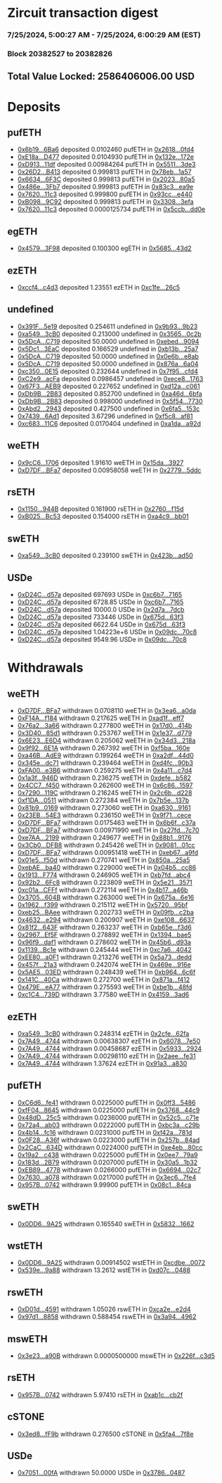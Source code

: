 # Zircuit transaction digest
### 7/25/2024, 5:00:27 AM - 7/25/2024, 6:00:29 AM (EST)
### Block 20382527 to 20382826

## Total Value Locked: 2586406006.00 USD

# Deposits
## pufETH
- [0x6b19...6Ba6](https://etherscan.io/address/0x6b19c596542c8C519B7CBF32F8E3D88044696Ba6) deposited 0.0102460 pufETH in [0x2618...0fd4](https://etherscan.io/tx/0x6b19c596542c8C519B7CBF32F8E3D88044696Ba6)
- [0xE18a...D477](https://etherscan.io/address/0xE18aC677D2b7D54acCb1bDB80aAA14B544a3D477) deposited 0.0104930 pufETH in [0x132e...172e](https://etherscan.io/tx/0xE18aC677D2b7D54acCb1bDB80aAA14B544a3D477)
- [0xD913...11df](https://etherscan.io/address/0xD9132E026e784f1B2B42317444EE0c0c81ec11df) deposited 0.00984264 pufETH in [0x5511...3de3](https://etherscan.io/tx/0xD9132E026e784f1B2B42317444EE0c0c81ec11df)
- [0x26D2...B413](https://etherscan.io/address/0x26D2cABaFc709380Ea7365547d62875a3100B413) deposited 0.999813 pufETH in [0x78eb...1a57](https://etherscan.io/tx/0x26D2cABaFc709380Ea7365547d62875a3100B413)
- [0x6634...6F3C](https://etherscan.io/address/0x6634052005Ef1a5db69d80C0F6598246F6266F3C) deposited 0.999813 pufETH in [0x2023...80a5](https://etherscan.io/tx/0x6634052005Ef1a5db69d80C0F6598246F6266F3C)
- [0x486e...3Fb7](https://etherscan.io/address/0x486ef9B6f79D86c7489FC48e6AE7CFaa85db3Fb7) deposited 0.999813 pufETH in [0x83c3...ea9e](https://etherscan.io/tx/0x486ef9B6f79D86c7489FC48e6AE7CFaa85db3Fb7)
- [0x7620...11c3](https://etherscan.io/address/0x762008CDa83dDf79F57af7d3CdC3b1841Cb611c3) deposited 0.999800 pufETH in [0x93cc...e440](https://etherscan.io/tx/0x762008CDa83dDf79F57af7d3CdC3b1841Cb611c3)
- [0xB098...9C92](https://etherscan.io/address/0xB098c9eC703E80e50b25e181bf82eF58f5689C92) deposited 0.999813 pufETH in [0x3308...3efa](https://etherscan.io/tx/0xB098c9eC703E80e50b25e181bf82eF58f5689C92)
- [0x7620...11c3](https://etherscan.io/address/0x762008CDa83dDf79F57af7d3CdC3b1841Cb611c3) deposited 0.0000125734 pufETH in [0x5ccb...dd0e](https://etherscan.io/tx/0x762008CDa83dDf79F57af7d3CdC3b1841Cb611c3)
## egETH
- [0x4579...3F98](https://etherscan.io/address/0x4579f689cF5917F67002f4ebC30886B3eB323F98) deposited 0.100300 egETH in [0x5685...43d2](https://etherscan.io/tx/0x4579f689cF5917F67002f4ebC30886B3eB323F98)
## ezETH
- [0xccf4...c4d3](https://etherscan.io/address/0xccf4dA0A97D7D433b77AEb138F512a8207Eac4d3) deposited 1.23551 ezETH in [0xc1fe...26c5](https://etherscan.io/tx/0xccf4dA0A97D7D433b77AEb138F512a8207Eac4d3)
## undefined
- [0x391F...5e19](https://etherscan.io/address/0x391Fd21c641D89aE571F6eF4E063A0aa5ed55e19) deposited 0.254611 undefined in [0x9b93...9b23](https://etherscan.io/tx/0x391Fd21c641D89aE571F6eF4E063A0aa5ed55e19)
- [0xa549...3cB0](https://etherscan.io/address/0xa549219B82E232f57b637C47d87e9A5294D03cB0) deposited 0.213000 undefined in [0x3565...0c2b](https://etherscan.io/tx/0xa549219B82E232f57b637C47d87e9A5294D03cB0)
- [0x5DcA...C719](https://etherscan.io/address/0x5DcA817c0386f5095042d8f67565D554A6f4C719) deposited 50.0000 undefined in [0xebed...9094](https://etherscan.io/tx/0x5DcA817c0386f5095042d8f67565D554A6f4C719)
- [0x5Dc1...3EaC](https://etherscan.io/address/0x5Dc1A0D8FEcca0270AE70F40010d1333f7Ff3EaC) deposited 0.166529 undefined in [0xb13b...25a7](https://etherscan.io/tx/0x5Dc1A0D8FEcca0270AE70F40010d1333f7Ff3EaC)
- [0x5DcA...C719](https://etherscan.io/address/0x5DcA817c0386f5095042d8f67565D554A6f4C719) deposited 50.0000 undefined in [0x0e6b...e8ab](https://etherscan.io/tx/0x5DcA817c0386f5095042d8f67565D554A6f4C719)
- [0x5DcA...C719](https://etherscan.io/address/0x5DcA817c0386f5095042d8f67565D554A6f4C719) deposited 50.0000 undefined in [0x876a...6a04](https://etherscan.io/tx/0x5DcA817c0386f5095042d8f67565D554A6f4C719)
- [0xc350...0E15](https://etherscan.io/address/0xc350A9c7d05ED3366Bf15AC81803BdCaFFaF0E15) deposited 0.232644 undefined in [0x7f95...cfd4](https://etherscan.io/tx/0xc350A9c7d05ED3366Bf15AC81803BdCaFFaF0E15)
- [0xC2e9...acFa](https://etherscan.io/address/0xC2e9EC1B8eF07e2Afb10F5D2ae240123B524acFa) deposited 0.0986457 undefined in [0xece8...1763](https://etherscan.io/tx/0xC2e9EC1B8eF07e2Afb10F5D2ae240123B524acFa)
- [0x67F3...AEB9](https://etherscan.io/address/0x67F3771E70Dc0174ABeFF59c67B3fdFEB56eAEB9) deposited 0.227652 undefined in [0xd12a...c061](https://etherscan.io/tx/0x67F3771E70Dc0174ABeFF59c67B3fdFEB56eAEB9)
- [0xDb9B...2B83](https://etherscan.io/address/0xDb9B4f23f19438e8085B4FFa795Fe7E2cD142B83) deposited 0.852700 undefined in [0xa46d...6bfa](https://etherscan.io/tx/0xDb9B4f23f19438e8085B4FFa795Fe7E2cD142B83)
- [0xDb9B...2B83](https://etherscan.io/address/0xDb9B4f23f19438e8085B4FFa795Fe7E2cD142B83) deposited 0.998000 undefined in [0x5f54...7730](https://etherscan.io/tx/0xDb9B4f23f19438e8085B4FFa795Fe7E2cD142B83)
- [0xAbd2...2943](https://etherscan.io/address/0xAbd263D64781A01fe3D9b17F12FC95f6FcCB2943) deposited 0.427500 undefined in [0x6fa5...153c](https://etherscan.io/tx/0xAbd263D64781A01fe3D9b17F12FC95f6FcCB2943)
- [0x7439...6Ad1](https://etherscan.io/address/0x743948e8306FA742131f15E84c9a52A076ea6Ad1) deposited 3.67296 undefined in [0xf5c8...af81](https://etherscan.io/tx/0x743948e8306FA742131f15E84c9a52A076ea6Ad1)
- [0xc683...11C6](https://etherscan.io/address/0xc68397083807c918eB1a3be4064B7EB5d2e611C6) deposited 0.0170404 undefined in [0xa1da...a92d](https://etherscan.io/tx/0xc68397083807c918eB1a3be4064B7EB5d2e611C6)
## weETH
- [0x9cC6...1706](https://etherscan.io/address/0x9cC6008292c74526912e3a0B275CE2402C0A1706) deposited 1.91610 weETH in [0x15da...3927](https://etherscan.io/tx/0x9cC6008292c74526912e3a0B275CE2402C0A1706)
- [0xD7DF...BFa7](https://etherscan.io/address/0xD7DF7E085214743530afF339aFC420c7c720BFa7) deposited 0.00958058 weETH in [0x2779...5ddc](https://etherscan.io/tx/0xD7DF7E085214743530afF339aFC420c7c720BFa7)
## rsETH
- [0x1150...944B](https://etherscan.io/address/0x11502DD85822Ec6557bB4108C25302Bbc2A6944B) deposited 0.161900 rsETH in [0x2760...f15d](https://etherscan.io/tx/0x11502DD85822Ec6557bB4108C25302Bbc2A6944B)
- [0xB025...Bc53](https://etherscan.io/address/0xB0256CEFA729bAd4b20Bc4Ffa663632Eb453Bc53) deposited 0.154000 rsETH in [0xa4c9...bb01](https://etherscan.io/tx/0xB0256CEFA729bAd4b20Bc4Ffa663632Eb453Bc53)
## swETH
- [0xa549...3cB0](https://etherscan.io/address/0xa549219B82E232f57b637C47d87e9A5294D03cB0) deposited 0.239100 swETH in [0x423b...ad50](https://etherscan.io/tx/0xa549219B82E232f57b637C47d87e9A5294D03cB0)
## USDe
- [0xD24C...d57a](https://etherscan.io/address/0xD24Cfe2d0fa81369ca6291c28ac5426e16B6d57a) deposited 697693 USDe in [0xc6b7...7165](https://etherscan.io/tx/0xD24Cfe2d0fa81369ca6291c28ac5426e16B6d57a)
- [0xD24C...d57a](https://etherscan.io/address/0xD24Cfe2d0fa81369ca6291c28ac5426e16B6d57a) deposited 6728.85 USDe in [0xc6b7...7165](https://etherscan.io/tx/0xD24Cfe2d0fa81369ca6291c28ac5426e16B6d57a)
- [0xD24C...d57a](https://etherscan.io/address/0xD24Cfe2d0fa81369ca6291c28ac5426e16B6d57a) deposited 10000.0 USDe in [0x2d7a...7dcb](https://etherscan.io/tx/0xD24Cfe2d0fa81369ca6291c28ac5426e16B6d57a)
- [0xD24C...d57a](https://etherscan.io/address/0xD24Cfe2d0fa81369ca6291c28ac5426e16B6d57a) deposited 733446 USDe in [0x675d...63f3](https://etherscan.io/tx/0xD24Cfe2d0fa81369ca6291c28ac5426e16B6d57a)
- [0xD24C...d57a](https://etherscan.io/address/0xD24Cfe2d0fa81369ca6291c28ac5426e16B6d57a) deposited 6622.64 USDe in [0x675d...63f3](https://etherscan.io/tx/0xD24Cfe2d0fa81369ca6291c28ac5426e16B6d57a)
- [0xD24C...d57a](https://etherscan.io/address/0xD24Cfe2d0fa81369ca6291c28ac5426e16B6d57a) deposited 1.04223e+6 USDe in [0x09dc...70c8](https://etherscan.io/tx/0xD24Cfe2d0fa81369ca6291c28ac5426e16B6d57a)
- [0xD24C...d57a](https://etherscan.io/address/0xD24Cfe2d0fa81369ca6291c28ac5426e16B6d57a) deposited 9549.96 USDe in [0x09dc...70c8](https://etherscan.io/tx/0xD24Cfe2d0fa81369ca6291c28ac5426e16B6d57a)
# Withdrawals
## weETH
- [0xD7DF...BFa7](https://etherscan.io/address/0xD7DF7E085214743530afF339aFC420c7c720BFa7) withdrawn 0.0708110 weETH in [0x3ea6...a0da](https://etherscan.io/tx/0xD7DF7E085214743530afF339aFC420c7c720BFa7)
- [0xF14A...f184](https://etherscan.io/address/0xF14A1Ae6e047337854062C8eEcB1C050247df184) withdrawn 0.217625 weETH in [0xad1f...eff7](https://etherscan.io/tx/0xF14A1Ae6e047337854062C8eEcB1C050247df184)
- [0x76a2...3a66](https://etherscan.io/address/0x76a21f0C58c3F84CC99bfcB2a73Aa8bc3aa63a66) withdrawn 0.277800 weETH in [0x17d0...414b](https://etherscan.io/tx/0x76a21f0C58c3F84CC99bfcB2a73Aa8bc3aa63a66)
- [0x3D40...85d1](https://etherscan.io/address/0x3D404eFD04E01b3251A757B7b5Ff5b4Ad8DE85d1) withdrawn 0.253767 weETH in [0x1e37...d779](https://etherscan.io/tx/0x3D404eFD04E01b3251A757B7b5Ff5b4Ad8DE85d1)
- [0x6E23...E6D4](https://etherscan.io/address/0x6E234D6B89157d8Bf297f6A1c8ccbd5360DfE6D4) withdrawn 0.205062 weETH in [0x34d3...218a](https://etherscan.io/tx/0x6E234D6B89157d8Bf297f6A1c8ccbd5360DfE6D4)
- [0x9f92...6E1A](https://etherscan.io/address/0x9f920250BDB2de878C8E88Ebac1e96cA680d6E1A) withdrawn 0.267392 weETH in [0xf5ba...160e](https://etherscan.io/tx/0x9f920250BDB2de878C8E88Ebac1e96cA680d6E1A)
- [0xa46B...AdE9](https://etherscan.io/address/0xa46B8f09f61f0C7c5182f86Dc3635e146e1cAdE9) withdrawn 0.199264 weETH in [0xa2df...44d0](https://etherscan.io/tx/0xa46B8f09f61f0C7c5182f86Dc3635e146e1cAdE9)
- [0x345e...dc71](https://etherscan.io/address/0x345e54b25B3259FE1FAED48Bbd58B1484d1ddc71) withdrawn 0.239464 weETH in [0xd4fc...90b3](https://etherscan.io/tx/0x345e54b25B3259FE1FAED48Bbd58B1484d1ddc71)
- [0xFA00...e3B6](https://etherscan.io/address/0xFA00267f4E27Db3ca3E7a3a1372B1536C5fde3B6) withdrawn 0.259275 weETH in [0x4a11...c7d4](https://etherscan.io/tx/0xFA00267f4E27Db3ca3E7a3a1372B1536C5fde3B6)
- [0x1a3f...946D](https://etherscan.io/address/0x1a3fa319BA8aa4df7637025f588584F61250946D) withdrawn 0.236275 weETH in [0xdefe...b582](https://etherscan.io/tx/0x1a3fa319BA8aa4df7637025f588584F61250946D)
- [0x4CC7...f450](https://etherscan.io/address/0x4CC7e2D4afdf5eEc2cbeA95f6cEd6d139955f450) withdrawn 0.262600 weETH in [0x6c86...1597](https://etherscan.io/tx/0x4CC7e2D4afdf5eEc2cbeA95f6cEd6d139955f450)
- [0x7290...119C](https://etherscan.io/address/0x729027E76624cc3A57E423Ce27766015d4b6119C) withdrawn 0.216245 weETH in [0x2c6b...d228](https://etherscan.io/tx/0x729027E76624cc3A57E423Ce27766015d4b6119C)
- [0xf1DA...0511](https://etherscan.io/address/0xf1DABC5Eff2DbC1456695244a4ED3106445B0511) withdrawn 0.272384 weETH in [0x7b5e...137b](https://etherscan.io/tx/0xf1DABC5Eff2DbC1456695244a4ED3106445B0511)
- [0x81b9...0169](https://etherscan.io/address/0x81b903c3cF245f4179FCF7c6524816f610D40169) withdrawn 0.273060 weETH in [0xa630...9161](https://etherscan.io/tx/0x81b903c3cF245f4179FCF7c6524816f610D40169)
- [0x23EB...54E3](https://etherscan.io/address/0x23EBFBE0c2F7676042230815714DBB83475054E3) withdrawn 0.236150 weETH in [0x9f71...cece](https://etherscan.io/tx/0x23EBFBE0c2F7676042230815714DBB83475054E3)
- [0xD7DF...BFa7](https://etherscan.io/address/0xD7DF7E085214743530afF339aFC420c7c720BFa7) withdrawn 0.0175463 weETH in [0x6b6f...c37a](https://etherscan.io/tx/0xD7DF7E085214743530afF339aFC420c7c720BFa7)
- [0xD7DF...BFa7](https://etherscan.io/address/0xD7DF7E085214743530afF339aFC420c7c720BFa7) withdrawn 0.00971990 weETH in [0x27fd...7c70](https://etherscan.io/tx/0xD7DF7E085214743530afF339aFC420c7c720BFa7)
- [0xe7AA...2199](https://etherscan.io/address/0xe7AA307dE71DcBDEdFBe31796EE6b91716062199) withdrawn 0.249677 weETH in [0x88b1...9176](https://etherscan.io/tx/0xe7AA307dE71DcBDEdFBe31796EE6b91716062199)
- [0x3Cb0...DFB8](https://etherscan.io/address/0x3Cb07A6de5A249d1fE6BFe87419C88dDe875DFB8) withdrawn 0.245426 weETH in [0x9081...01cc](https://etherscan.io/tx/0x3Cb07A6de5A249d1fE6BFe87419C88dDe875DFB8)
- [0xD7DF...BFa7](https://etherscan.io/address/0xD7DF7E085214743530afF339aFC420c7c720BFa7) withdrawn 0.00951418 weETH in [0xeb67...a9fd](https://etherscan.io/tx/0xD7DF7E085214743530afF339aFC420c7c720BFa7)
- [0x01e5...f50d](https://etherscan.io/address/0x01e502DF3232BaA89694ea8B58632262680df50d) withdrawn 0.270741 weETH in [0x850a...25a5](https://etherscan.io/tx/0x01e502DF3232BaA89694ea8B58632262680df50d)
- [0xebAE...ba40](https://etherscan.io/address/0xebAE1fA95002964040D9e82B15330bfC1deAba40) withdrawn 0.229000 weETH in [0x04b5...cc86](https://etherscan.io/tx/0xebAE1fA95002964040D9e82B15330bfC1deAba40)
- [0x1913...F774](https://etherscan.io/address/0x1913549E3156FF1197fd42FBcf9c74Df4b7FF774) withdrawn 0.246905 weETH in [0xb7fd...abc4](https://etherscan.io/tx/0x1913549E3156FF1197fd42FBcf9c74Df4b7FF774)
- [0x92b2...6Fc8](https://etherscan.io/address/0x92b2B6e0864Ef72e741D4C3203C404CF56D86Fc8) withdrawn 0.223809 weETH in [0x5e21...3571](https://etherscan.io/tx/0x92b2B6e0864Ef72e741D4C3203C404CF56D86Fc8)
- [0xc01a...CFFf](https://etherscan.io/address/0xc01aE7aeDaDAb23767aaD05005e323524571CFFf) withdrawn 0.272114 weETH in [0x4b17...a46b](https://etherscan.io/tx/0xc01aE7aeDaDAb23767aaD05005e323524571CFFf)
- [0x3705...604B](https://etherscan.io/address/0x3705C23eE9720B98AA9615f654fAA7432d05604B) withdrawn 0.263000 weETH in [0x675a...6e16](https://etherscan.io/tx/0x3705C23eE9720B98AA9615f654fAA7432d05604B)
- [0x1962...f399](https://etherscan.io/address/0x19620C486fb1CcB0cFB35C60Cf264F79e39bf399) withdrawn 0.215112 weETH in [0x5720...95bf](https://etherscan.io/tx/0x19620C486fb1CcB0cFB35C60Cf264F79e39bf399)
- [0xeb25...BAee](https://etherscan.io/address/0xeb25bfa3505a7Dd66C9C999be6DD45AACBD4BAee) withdrawn 0.202733 weETH in [0x09fb...c2ba](https://etherscan.io/tx/0xeb25bfa3505a7Dd66C9C999be6DD45AACBD4BAee)
- [0x4632...e294](https://etherscan.io/address/0x4632171CEdDb2553E6e30a442f69E9584527e294) withdrawn 0.200907 weETH in [0xe108...6637](https://etherscan.io/tx/0x4632171CEdDb2553E6e30a442f69E9584527e294)
- [0x81f2...643F](https://etherscan.io/address/0x81f291D774E36a94c343821B95F89cA69ddf643F) withdrawn 0.263237 weETH in [0xb65e...f3d6](https://etherscan.io/tx/0x81f291D774E36a94c343821B95F89cA69ddf643F)
- [0x2967...Ef5F](https://etherscan.io/address/0x296745a0B374C1f1D63E8DE0DfB2f12b05B6Ef5F) withdrawn 0.278892 weETH in [0x1394...bae5](https://etherscan.io/tx/0x296745a0B374C1f1D63E8DE0DfB2f12b05B6Ef5F)
- [0x96f9...daf1](https://etherscan.io/address/0x96f9A8e6A3791A40130A4A5feF4b354c4475daf1) withdrawn 0.278602 weETH in [0x45b6...d93a](https://etherscan.io/tx/0x96f9A8e6A3791A40130A4A5feF4b354c4475daf1)
- [0x1139...Bc1e](https://etherscan.io/address/0x113993E4BB43a45ffd97c829FDef1817E0F7Bc1e) withdrawn 0.245444 weETH in [0xc7a6...4042](https://etherscan.io/tx/0x113993E4BB43a45ffd97c829FDef1817E0F7Bc1e)
- [0xEE80...a0F1](https://etherscan.io/address/0xEE8013e14D71f39d52484Be1Db16B3966587a0F1) withdrawn 0.213276 weETH in [0x5a73...dedd](https://etherscan.io/tx/0xEE8013e14D71f39d52484Be1Db16B3966587a0F1)
- [0x457f...21a3](https://etherscan.io/address/0x457f96a1c6ECfeAcFaAE61653082c6784F5821a3) withdrawn 0.242074 weETH in [0x469e...916e](https://etherscan.io/tx/0x457f96a1c6ECfeAcFaAE61653082c6784F5821a3)
- [0x5AE5...03ED](https://etherscan.io/address/0x5AE5A0cf027A2b60fB10822A8b90FC3ce2DE03ED) withdrawn 0.248439 weETH in [0xb964...6c6f](https://etherscan.io/tx/0x5AE5A0cf027A2b60fB10822A8b90FC3ce2DE03ED)
- [0x141C...40Ca](https://etherscan.io/address/0x141CF4Cd612a35A6EdB4b05D7d01dFDc457c40Ca) withdrawn 0.272700 weETH in [0x871a...f412](https://etherscan.io/tx/0x141CF4Cd612a35A6EdB4b05D7d01dFDc457c40Ca)
- [0x479E...eA77](https://etherscan.io/address/0x479EB6997874824ffef268801a052d30FfD3eA77) withdrawn 0.275593 weETH in [0xbe1b...48fd](https://etherscan.io/tx/0x479EB6997874824ffef268801a052d30FfD3eA77)
- [0xc1C4...739D](https://etherscan.io/address/0xc1C4ec74429327BB3AfD6C57dA11771D1414739D) withdrawn 3.77580 weETH in [0x4159...3ad6](https://etherscan.io/tx/0xc1C4ec74429327BB3AfD6C57dA11771D1414739D)
## ezETH
- [0xa549...3cB0](https://etherscan.io/address/0xa549219B82E232f57b637C47d87e9A5294D03cB0) withdrawn 0.248314 ezETH in [0x2cfe...62fa](https://etherscan.io/tx/0xa549219B82E232f57b637C47d87e9A5294D03cB0)
- [0x7A49...4744](https://etherscan.io/address/0x7A493Be5c2ce014cD049Bf178a1ac0Db1B434744) withdrawn 0.00638307 ezETH in [0x6078...7e50](https://etherscan.io/tx/0x7A493Be5c2ce014cD049Bf178a1ac0Db1B434744)
- [0x7A49...4744](https://etherscan.io/address/0x7A493Be5c2ce014cD049Bf178a1ac0Db1B434744) withdrawn 0.00458687 ezETH in [0x5933...2924](https://etherscan.io/tx/0x7A493Be5c2ce014cD049Bf178a1ac0Db1B434744)
- [0x7A49...4744](https://etherscan.io/address/0x7A493Be5c2ce014cD049Bf178a1ac0Db1B434744) withdrawn 0.00298110 ezETH in [0x2aee...fe31](https://etherscan.io/tx/0x7A493Be5c2ce014cD049Bf178a1ac0Db1B434744)
- [0x7A49...4744](https://etherscan.io/address/0x7A493Be5c2ce014cD049Bf178a1ac0Db1B434744) withdrawn 1.37624 ezETH in [0x91a3...a830](https://etherscan.io/tx/0x7A493Be5c2ce014cD049Bf178a1ac0Db1B434744)
## pufETH
- [0xC6d6...fe41](https://etherscan.io/address/0xC6d6fE160867eBf05F88BaAbf0ab5EA58136fe41) withdrawn 0.0225000 pufETH in [0x0ff3...5486](https://etherscan.io/tx/0xC6d6fE160867eBf05F88BaAbf0ab5EA58136fe41)
- [0xfF04...8645](https://etherscan.io/address/0xfF0497decd613F761A7fdc3091105c7bba598645) withdrawn 0.0225000 pufETH in [0x3768...44c9](https://etherscan.io/tx/0xfF0497decd613F761A7fdc3091105c7bba598645)
- [0x48dD...25c5](https://etherscan.io/address/0x48dD0400eb35FeE1c7fD00774A6Aa58122dA25c5) withdrawn 0.0236000 pufETH in [0x52c5...c71e](https://etherscan.io/tx/0x48dD0400eb35FeE1c7fD00774A6Aa58122dA25c5)
- [0x72a4...ab03](https://etherscan.io/address/0x72a412859E8b794726D2F8b8Da9e280e036fab03) withdrawn 0.0222000 pufETH in [0xbc3a...c29b](https://etherscan.io/tx/0x72a412859E8b794726D2F8b8Da9e280e036fab03)
- [0x4b14...fc16](https://etherscan.io/address/0x4b14071Dd8E6D76Fb471a159cF90ffC84E05fc16) withdrawn 0.0231000 pufETH in [0xf42a...781d](https://etherscan.io/tx/0x4b14071Dd8E6D76Fb471a159cF90ffC84E05fc16)
- [0x0F28...A36f](https://etherscan.io/address/0x0F28FCf5331fE6047C871dE3b54D4c34166AA36f) withdrawn 0.0223000 pufETH in [0x257b...84ad](https://etherscan.io/tx/0x0F28FCf5331fE6047C871dE3b54D4c34166AA36f)
- [0x2CaC...634D](https://etherscan.io/address/0x2CaC2Ae0240f7ec50C561f1b9d23199673a2634D) withdrawn 0.0224000 pufETH in [0xe4eb...80cc](https://etherscan.io/tx/0x2CaC2Ae0240f7ec50C561f1b9d23199673a2634D)
- [0x19a2...c438](https://etherscan.io/address/0x19a2CbFC048046E4Ed7880A58E0308717742c438) withdrawn 0.0225000 pufETH in [0x0ee7...79a9](https://etherscan.io/tx/0x19a2CbFC048046E4Ed7880A58E0308717742c438)
- [0x183d...2B79](https://etherscan.io/address/0x183d482287eFC5157E48367e50541cb650592B79) withdrawn 0.0207000 pufETH in [0x30a5...1b32](https://etherscan.io/tx/0x183d482287eFC5157E48367e50541cb650592B79)
- [0xEB89...4778](https://etherscan.io/address/0xEB89BAf67fa97Ae6BB5B8A7c43790c85A9B64778) withdrawn 0.0266000 pufETH in [0x6694...02c7](https://etherscan.io/tx/0xEB89BAf67fa97Ae6BB5B8A7c43790c85A9B64778)
- [0x7630...a078](https://etherscan.io/address/0x76309dcb36609eC5C8a23B5394608d1cbb4Da078) withdrawn 0.0217000 pufETH in [0x3ec6...7fe4](https://etherscan.io/tx/0x76309dcb36609eC5C8a23B5394608d1cbb4Da078)
- [0x957B...0742](https://etherscan.io/address/0x957BF16E11937920dAa4337553060f82B4A10742) withdrawn 9.99900 pufETH in [0x08c1...84ca](https://etherscan.io/tx/0x957BF16E11937920dAa4337553060f82B4A10742)
## swETH
- [0x0DD6...9A25](https://etherscan.io/address/0x0DD683cDc58F814aD9098dc1BF59e48981d59A25) withdrawn 0.165540 swETH in [0x5832...1662](https://etherscan.io/tx/0x0DD683cDc58F814aD9098dc1BF59e48981d59A25)
## wstETH
- [0x0DD6...9A25](https://etherscan.io/address/0x0DD683cDc58F814aD9098dc1BF59e48981d59A25) withdrawn 0.00914502 wstETH in [0xcdbe...0072](https://etherscan.io/tx/0x0DD683cDc58F814aD9098dc1BF59e48981d59A25)
- [0x539e...9a88](https://etherscan.io/address/0x539edd96b903c6bfDA5A54a28A74a85432309a88) withdrawn 13.2612 wstETH in [0xd07c...0488](https://etherscan.io/tx/0x539edd96b903c6bfDA5A54a28A74a85432309a88)
## rswETH
- [0xD01d...4591](https://etherscan.io/address/0xD01d73D9B5bf3ffA59dd5931E81C23036Af34591) withdrawn 1.05026 rswETH in [0xca2e...e2d4](https://etherscan.io/tx/0xD01d73D9B5bf3ffA59dd5931E81C23036Af34591)
- [0x97d1...8858](https://etherscan.io/address/0x97d13d61d63C4255d6Fa00aEb0a34E3d0f958858) withdrawn 0.588454 rswETH in [0x3a94...4962](https://etherscan.io/tx/0x97d13d61d63C4255d6Fa00aEb0a34E3d0f958858)
## mswETH
- [0x3e23...a90B](https://etherscan.io/address/0x3e23FB0715E9be36Eb8D02cE7E50dDE80494a90B) withdrawn 0.0000500000 mswETH in [0x226f...c3d5](https://etherscan.io/tx/0x3e23FB0715E9be36Eb8D02cE7E50dDE80494a90B)
## rsETH
- [0x957B...0742](https://etherscan.io/address/0x957BF16E11937920dAa4337553060f82B4A10742) withdrawn 5.97410 rsETH in [0xab1c...cb2f](https://etherscan.io/tx/0x957BF16E11937920dAa4337553060f82B4A10742)
## cSTONE
- [0x3ed8...fF9b](https://etherscan.io/address/0x3ed8CB53A993D3eFcCCdB91A777c43ca84D5fF9b) withdrawn 0.276500 cSTONE in [0x5fa4...7f8e](https://etherscan.io/tx/0x3ed8CB53A993D3eFcCCdB91A777c43ca84D5fF9b)
## USDe
- [0x7051...00fA](https://etherscan.io/address/0x70517252b5F5DC5c4e2Fb46dE22A02aE097600fA) withdrawn 50.0000 USDe in [0x3786...0487](https://etherscan.io/tx/0x70517252b5F5DC5c4e2Fb46dE22A02aE097600fA)
